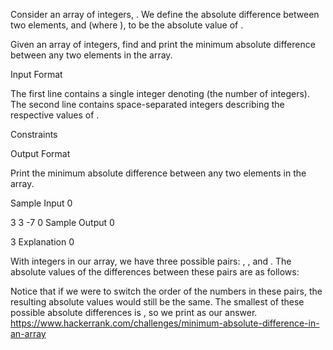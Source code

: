 Consider an array of integers, . We define the absolute difference between two elements, and  (where ), to be the absolute value of .

Given an array of  integers, find and print the minimum absolute difference between any two elements in the array.

Input Format

The first line contains a single integer denoting  (the number of integers). 
The second line contains  space-separated integers describing the respective values of .

Constraints

Output Format

Print the minimum absolute difference between any two elements in the array.

Sample Input 0

3
3 -7 0
Sample Output 0

3
Explanation 0

With  integers in our array, we have three possible pairs: , , and . The absolute values of the differences between these pairs are as follows:

Notice that if we were to switch the order of the numbers in these pairs, the resulting absolute values would still be the same. The smallest of these possible absolute differences is , so we print  as our answer.
https://www.hackerrank.com/challenges/minimum-absolute-difference-in-an-array
